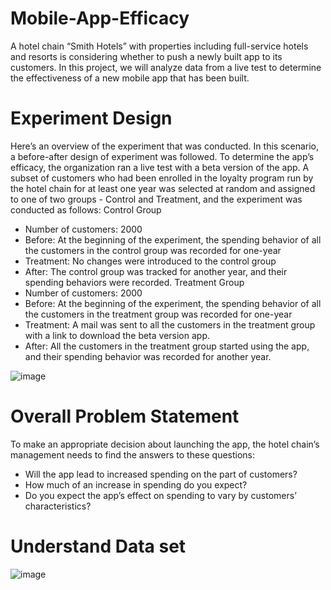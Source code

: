# Mobile-App-Efficacy
A hotel chain “Smith Hotels” with properties including full-service hotels and resorts is considering whether to push a newly built app to its customers.  In this project, we will analyze data from a live test to determine the effectiveness of a new mobile app that has been built.

# Experiment Design
Here’s an overview of the experiment that was conducted. In this scenario, a before-after design of experiment was followed. To determine the app’s efficacy, the organization ran a live test with a beta version of the app.
A subset of customers who had been enrolled in the loyalty program run by the hotel chain for at least one year was selected at random and assigned to one of two groups - Control and Treatment, and the experiment was conducted as follows:
Control Group
- Number of customers: 2000 
- Before: At the beginning of the experiment, the spending behavior of all the customers in the control group was recorded for one-year
- Treatment: No changes were introduced to the control group
- After: The control group was tracked for another year, and their spending behaviors were recorded.
Treatment Group
- Number of customers: 2000 
- Before: At the beginning of the experiment, the spending behavior of all the customers in the treatment group was recorded for one-year
- Treatment: A mail was sent to all the customers in the treatment group with a link to download the beta version app. 
- After: All the customers in the treatment group started using the app, and their spending behavior was recorded for another year.

![image](https://user-images.githubusercontent.com/43742200/225185286-c4a819bc-8029-4fc9-b2ad-9b0a67f94c44.png)

# Overall Problem Statement
To make an appropriate decision about launching the app, the hotel chain’s management needs to find the answers to these questions:
- Will the app lead to increased spending on the part of customers?
- How much of an increase in spending do you expect? 
- Do you expect the app’s effect on spending to vary by customers’ characteristics?

# Understand Data set

![image](https://user-images.githubusercontent.com/43742200/225185465-a694211f-5e2b-4bdf-8943-50a3e30bc108.png)

